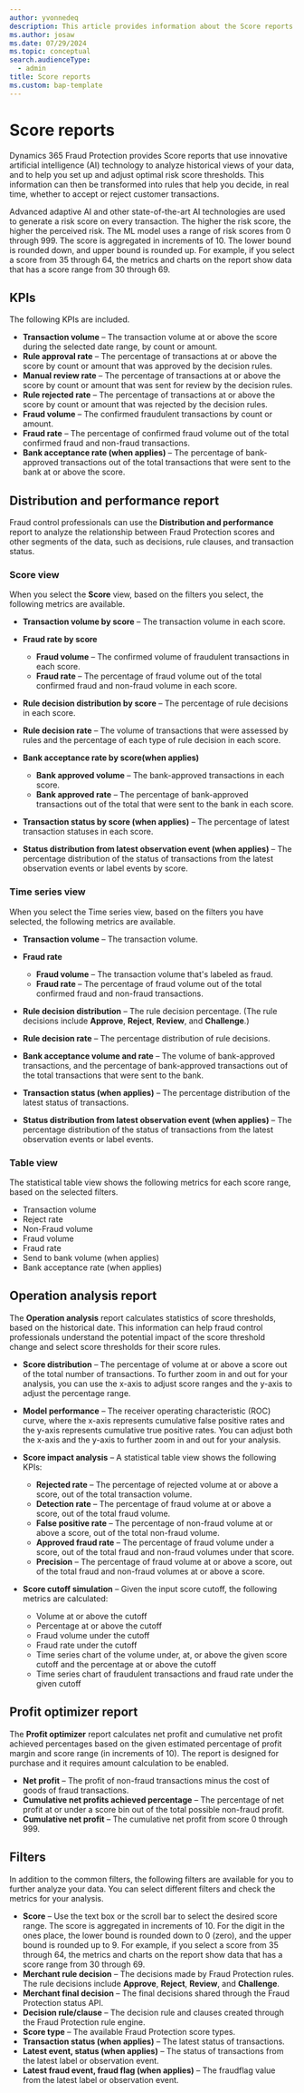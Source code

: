 ```yaml
---
author: yvonnedeq
description: This article provides information about the Score reports of Dynamics 365 Fraud Protection.
ms.author: josaw
ms.date: 07/29/2024
ms.topic: conceptual
search.audienceType:
  - admin
title: Score reports
ms.custom: bap-template
---
```


# Score reports

Dynamics 365 Fraud Protection provides Score reports that use innovative artificial intelligence (AI) technology to analyze historical views of your data, and to help you set up and adjust optimal risk score thresholds. This information can then be transformed into rules that help you decide, in real time, whether to accept or reject customer transactions.

Advanced adaptive AI and other state-of-the-art AI technologies are used to generate a risk score on every transaction. The higher the risk score, the higher the perceived risk. The ML model uses a range of risk scores from 0 through 999. The score is aggregated in increments of 10. The lower bound is rounded down, and upper bound is rounded up. For example, if you select a score from 35 through 64, the metrics and charts on the report show data that has a score range from 30 through 69.

## KPIs
The following KPIs are included.

- **Transaction volume** – The transaction volume at or above the score during the selected date range, by count or amount.
- **Rule approval rate** – The percentage of transactions at or above the score by count or amount that was approved by the decision rules.
- **Manual review rate** – The percentage of transactions at or above the score by count or amount that was sent for review by the decision rules.
- **Rule rejected rate** – The percentage of transactions at or above the score by count or amount that was rejected by the decision rules.
- **Fraud volume** – The confirmed fraudulent transactions by count or amount.
- **Fraud rate** – The percentage of confirmed fraud volume out of the total confirmed fraud and non-fraud transactions.
- **Bank acceptance rate (when applies)** – The percentage of bank-approved transactions out of the total transactions that were sent to the bank at or above the score.

## Distribution and performance report
Fraud control professionals can use the **Distribution and performance** report to analyze the relationship between Fraud Protection scores and other segments of the data, such as decisions, rule clauses, and transaction status.

### Score view
When you select the **Score** view, based on the filters you select, the following metrics are available.

- **Transaction volume by score** – The transaction volume in each score.
- **Fraud rate by score**

    - **Fraud volume** – The confirmed volume of fraudulent transactions in each score.
    - **Fraud rate** – The percentage of fraud volume out of the total confirmed fraud and non-fraud volume in each score.

- **Rule decision distribution by score** – The percentage of rule decisions in each score.
- **Rule decision rate** – The volume of transactions that were assessed by rules and the percentage of each type of rule decision in each score.
- **Bank acceptance rate by score(when applies)**

    - **Bank approved volume** – The bank-approved transactions in each score.
    - **Bank approved rate** – The percentage of bank-approved transactions out of the total that were sent to the bank in each score.
- **Transaction status by score (when applies)** – The percentage of latest transaction statuses in each score.
- **Status distribution from latest observation event (when applies)** – The percentage distribution of the status of transactions from the latest observation events or label events by score.

### Time series view
When you select the Time series view, based on the filters you have selected, the following metrics are available.

- **Transaction volume** – The transaction volume.
- **Fraud rate**

    - **Fraud volume** – The transaction volume that's labeled as fraud.
    - **Fraud rate** – The percentage of fraud volume out of the total confirmed fraud and non-fraud transactions.

- **Rule decision distribution** – The rule decision percentage. (The rule decisions include **Approve**, **Reject**, **Review**, and **Challenge**.)
- **Rule decision rate** – The percentage distribution of rule decisions.
- **Bank acceptance volume and rate** – The volume of bank-approved transactions, and the percentage of bank-approved transactions out of the total transactions that were sent to the bank.
- **Transaction status (when applies)** – The percentage distribution of the latest status of transactions.
- **Status distribution from latest observation event (when applies)** – The percentage distribution of the status of transactions from the latest observation events or label events.

### Table view
The statistical table view shows the following metrics for each score range, based on the selected filters.

- Transaction volume
- Reject rate
- Non-Fraud volume
- Fraud volume
- Fraud rate
- Send to bank volume (when applies)
- Bank acceptance rate (when applies)

## Operation analysis report
The **Operation analysis** report calculates statistics of score thresholds, based on the historical date. This information can help fraud control professionals understand the potential impact of the score threshold change and select score thresholds for their score rules.

- **Score distribution** – The percentage of volume at or above a score out of the total number of transactions. To further zoom in and out for your analysis, you can use the x-axis to adjust score ranges and the y-axis to adjust the percentage range.
- **Model performance** – The receiver operating characteristic (ROC) curve, where the x-axis represents cumulative false positive rates and the y-axis represents cumulative true positive rates. You can adjust both the x-axis and the y-axis to further zoom in and out for your analysis.
- **Score impact analysis** – A statistical table view shows the following KPIs:

    - **Rejected rate** – The percentage of rejected volume at or above a score, out of the total transaction volume.
    - **Detection rate** – The percentage of fraud volume at or above a score, out of the total fraud volume.
    - **False positive rate** – The percentage of non-fraud volume at or above a score, out of the total non-fraud volume.
    - **Approved fraud rate** – The percentage of fraud volume under a score, out of the total fraud and non-fraud volumes under that score.
    - **Precision** – The percentage of fraud volume at or above a score, out of the total fraud and non-fraud volumes at or above a score.

- **Score cutoff simulation** – Given the input score cutoff, the following metrics are calculated:

    - Volume at or above the cutoff
    - Percentage at or above the cutoff
    - Fraud volume under the cutoff
    - Fraud rate under the cutoff
    - Time series chart of the volume under, at, or above the given score cutoff and the percentage at or above the cutoff
    - Time series chart of fraudulent transactions and fraud rate under the given cutoff

## Profit optimizer report  

The **Profit optimizer** report calculates net profit and cumulative net profit achieved percentages based on the given estimated percentage of profit margin and score range (in increments of 10). The report is designed for purchase and it requires amount calculation to be enabled.

  - **Net profit** – The profit of non-fraud transactions minus the cost of goods of fraud transactions.
  - **Cumulative net profits achieved percentage** – The percentage of net profit at or under a score bin out of the total possible non-fraud profit.
  - **Cumulative net profit** – The cumulative net profit from score 0 through 999.

## Filters
In addition to the common filters, the following filters are available for you to further analyze your data. You can select different filters and check the metrics for your analysis.

- **Score** – Use the text box or the scroll bar to select the desired score range. The score is aggregated in increments of 10. For the digit in the ones place, the lower bound is rounded down to 0 (zero), and the upper bound is rounded up to 9. For example, if you select a score from 35 through 64, the metrics and charts on the report show data that has a score range from 30 through 69.
- **Merchant rule decision** – The decisions made by Fraud Protection rules. The rule decisions include **Approve**, **Reject**, **Review**, and **Challenge**.
- **Merchant final decision** – The final decisions shared through the Fraud Protection status API.
- **Decision rule/clause** – The decision rule and clauses created through the Fraud Protection rule engine.
- **Score type** – The available Fraud Protection score types.
- **Transaction status (when applies)** – The latest status of transactions.
- **Latest event, status (when applies)** – The status of transactions from the latest label or observation event.  
- **Latest fraud event, fraud flag (when applies)** – The fraudflag value from the latest label or observation event.
